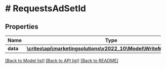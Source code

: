 # # RequestsAdSetId

## Properties

Name | Type | Description | Notes
------------ | ------------- | ------------- | -------------
**data** | [**\criteo\api\marketingsolutions\v2022_10\Model\WriteModelAdSetId[]**](WriteModelAdSetId.md) |  | [optional]

[[Back to Model list]](../../README.md#models) [[Back to API list]](../../README.md#endpoints) [[Back to README]](../../README.md)
